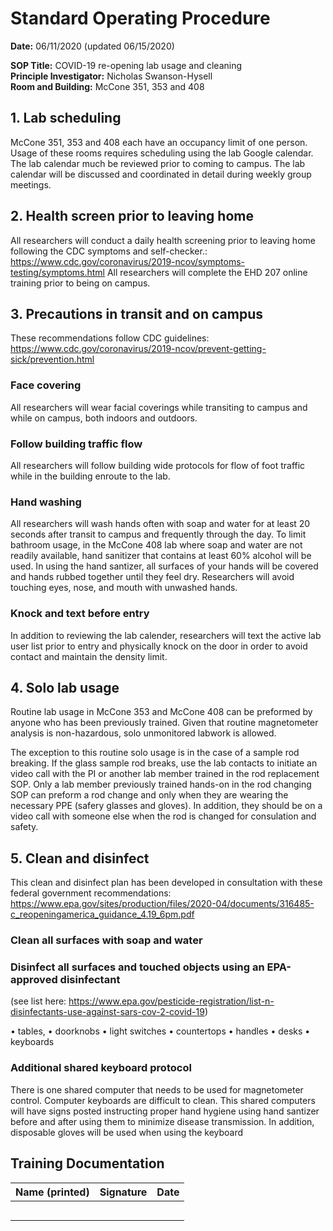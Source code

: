 # Standard Operating Procedure
**Date:** 06/11/2020 (updated 06/15/2020)

**SOP Title:** COVID-19 re-opening lab usage and cleaning  
**Principle Investigator:** Nicholas Swanson-Hysell  
**Room and Building:** McCone 351, 353 and 408 

## 1. Lab scheduling

McCone 351, 353 and 408 each have an occupancy limit of one person. Usage of these rooms requires scheduling using the lab Google calendar. The lab calendar much be reviewed prior to coming to campus. The lab calendar will be discussed and coordinated in detail during weekly group meetings.

## 2. Health screen prior to leaving home

All researchers will conduct a daily health screening prior to leaving home following the CDC symptoms and self-checker.: https://www.cdc.gov/coronavirus/2019-ncov/symptoms-testing/symptoms.html All researchers will complete the EHD 207 online training prior to being on campus.

## 3. Precautions in transit and on campus
These recommendations follow CDC guidelines: https://www.cdc.gov/coronavirus/2019-ncov/prevent-getting-sick/prevention.html

### Face covering
All researchers will wear facial coverings while transiting to campus and while on campus, both indoors and outdoors. 

### Follow building traffic flow
All researchers will follow building wide protocols for flow of foot traffic while in the building enroute to the lab.
 
### Hand washing
All researchers will wash  hands often with soap and water for at least 20 seconds after transit to campus and frequently through the day. To limit bathroom usage, in the McCone 408 lab where soap and water are not readily available, hand sanitizer that contains at least 60% alcohol will be used. In using the hand santizer, all surfaces of your hands will be covered and hands rubbed together until they feel dry. Researchers will avoid touching eyes, nose, and mouth with unwashed hands.

### Knock and text before entry
In addition to reviewing the lab calender, researchers will text the active lab user list prior to entry and physically knock on the door in order to avoid contact and maintain the density limit.

## 4. Solo lab usage

Routine lab usage in McCone 353 and McCone 408 can be preformed by anyone who has been previously trained. Given that routine magnetometer analysis is non-hazardous, solo unmonitored labwork is allowed. 

The exception to this routine solo usage is in the case of a sample rod breaking. If the glass sample rod breaks, use the lab contacts to initiate an video call with the PI or another lab member trained in the rod replacement SOP. Only a lab member previously trained hands-on in the rod changing SOP can preform a rod change and only when they are wearing the necessary PPE (safery glasses and gloves). In addition, they should be on a video call with someone else when the rod is changed for consulation and safety. 

## 5. Clean and disinfect

This clean and disinfect plan has been developed in consultation with these federal government recommendations:
https://www.epa.gov/sites/production/files/2020-04/documents/316485-c_reopeningamerica_guidance_4.19_6pm.pdf


### Clean all surfaces with soap and water

### Disinfect all surfaces and touched objects using an EPA-approved disinfectant 
(see list here: https://www.epa.gov/pesticide-registration/list-n-disinfectants-use-against-sars-cov-2-covid-19)

• tables,
• doorknobs
• light switches
• countertops
• handles
• desks
• keyboards

### Additional shared keyboard protocol

There is one shared computer that needs to be used for magnetometer control. Computer keyboards are difficult to clean. This shared computers will have signs posted instructing proper hand hygiene using hand santizer before and after using them to minimize disease transmission. In addition, disposable gloves will be used when using the keyboard

## Training Documentation
| Name (printed) | Signature | Date |
|------------|----------|----------|
|            |          |          |
|            |          |          |
|            |          |          |
|            |          |          |
|            |          |          ||
